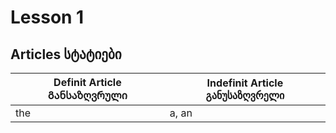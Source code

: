 
# Lesson 1

## Articles სტატიები

Definit Article  Განსაზღვრული | Indefinit Article განუსაზღვრელი
------------------------------|--------------------------------
the                           | a, an 
